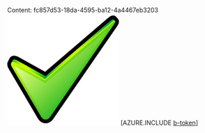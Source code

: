Content: fc857d53-18da-4595-ba12-4a4467eb3203![image](0792704d-cb7f-43f4-88fc-ce44b73641a3.png)
[AZURE.INCLUDE [b-token](5d8116f4-373d-4a44-b60d-ff31b05be11d.md)]
